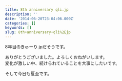 ```yaml
---
title: 8th anniversary qli.jp
description: ''
date: '2014-06-20T23:04:06.000Z'
categories: []
keywords: []
slug: 8th+anniversary+qli%2Ejp
---
```

8年目のきゅーり.jpだそうです。

ありがとうございました。よろしくおねがいします。  
変化が激しい中、続けられていることを大事にしたいです。

そして今日も夏至です。
